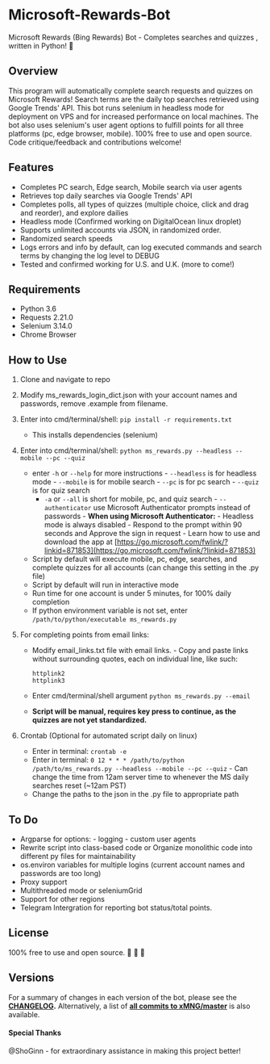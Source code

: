 # Microsoft-Rewards-Bot

Microsoft Rewards (Bing Rewards) Bot - Completes searches and quizzes , written
in Python! :raised_hands:

## Overview

This program will automatically complete search requests and quizzes on
Microsoft Rewards! Search terms are the daily top searches retrieved using
Google Trends' API. This bot runs selenium in headless mode for deployment on
VPS and for increased performance on local machines. The bot also uses
selenium's user agent options to fulfill points for all three platforms (pc,
edge browser, mobile). 100% free to use and open source. Code critique/feedback
and contributions welcome!

## Features

- Completes PC search, Edge search, Mobile search via user agents
- Retrieves top daily searches via Google Trends' API
- Completes polls, all types of quizzes (multiple choice, click and drag and
  reorder), and explore dailies
- Headless mode (Confirmed working on DigitalOcean linux droplet)
- Supports unlimited accounts via JSON, in randomized order.
- Randomized search speeds
- Logs errors and info by default, can log executed commands and search terms by
  changing the log level to DEBUG
- Tested and confirmed working for U.S. and U.K. (more to come!)

## Requirements

- Python 3.6
- Requests 2.21.0
- Selenium 3.14.0
- Chrome Browser

## How to Use

1. Clone and navigate to repo
2. Modify ms_rewards_login_dict.json with your account names and passwords,
   remove .example from filename.
3. Enter into cmd/terminal/shell: `pip install -r requirements.txt`
   - This installs dependencies (selenium)
4. Enter into cmd/terminal/shell:
   `python ms_rewards.py --headless --mobile --pc --quiz`
   - enter `-h` or `--help` for more instructions - `--headless` is for headless
     mode - `--mobile` is for mobile search - `--pc` is for pc search - `--quiz`
     is for quiz search
     - `-a` or `--all` is short for mobile, pc, and quiz search -
       `--authenticator` use Microsoft Authenticator prompts instead of
       passwords - **When using Microsoft Authenticator:** - Headless mode is
       always disabled - Respond to the prompt within 90 seconds and Approve the
       sign in request - Learn how to use and download the app at
       [https://go.microsoft.com/fwlink/?linkid=871853](https://go.microsoft.com/fwlink/?linkid=871853)
   - Script by default will execute mobile, pc, edge, searches, and complete
     quizzes for all accounts (can change this setting in the .py file)
   - Script by default will run in interactive mode
   - Run time for one account is under 5 minutes, for 100% daily completion
   - If python environment variable is not set, enter
     `/path/to/python/executable ms_rewards.py`
5. For completing points from email links:

   - Modify email_links.txt file with email links. - Copy and paste links
     without surrounding quotes, each on individual line, like such:

     ```
     httplink2
     httplink3
     ```

   - Enter cmd/terminal/shell argument `python ms_rewards.py --email`
   - **Script will be manual, requires key press to continue, as the quizzes are
     not yet standardized.**

6. Crontab (Optional for automated script daily on linux)
   - Enter in terminal: `crontab -e`
   - Enter in terminal:
     `0 12 * * * /path/to/python /path/to/ms_rewards.py --headless --mobile --pc --quiz` -
     Can change the time from 12am server time to whenever the MS daily searches
     reset (~12am PST)
   - Change the paths to the json in the .py file to appropriate path

## To Do

- Argparse for options: - logging - custom user agents
- Rewrite script into class-based code or Organize monolithic code into
  different py files for maintainability
- os.environ variables for multiple logins (current account names and passwords
  are too long)
- Proxy support
- Multithreaded mode or seleniumGrid
- Support for other regions
- Telegram Intergration for reporting bot status/total points.

## License

100% free to use and open source. :see_no_evil: :hear_no_evil: :speak_no_evil:

## Versions

For a summary of changes in each version of the bot, please see the
**[CHANGELOG](CHANGELOG.md).** Alternatively, a list of
**[all commits to xMNG/master](https://github.com/xMNG/Microsoft-Rewards-Bot/commits/master)**
is also available.

#### Special Thanks

@ShoGinn - for extraordinary assistance in making this project better!
